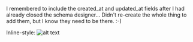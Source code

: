 I remembered to include the created_at and updated_at fields after I had already closed the schema designer... Didn't re-create the whole thing to add them, but I know they need to be there. :-)


Inline-style: 
![alt text]("family_db_schema.png" "family.db schema")